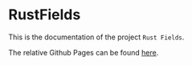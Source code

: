 # RustFields

This is the documentation of the project `Rust Fields`.

The relative Github Pages can be found [here](https://rustfields.github.io).
